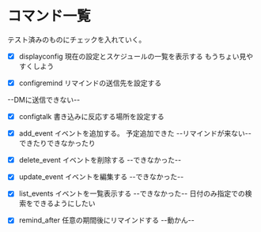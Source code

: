 # コマンド一覧
テスト済みのものにチェックを入れていく。


- [x] displayconfig
現在の設定とスケジュールの一覧を表示する
もうちょい見やすくしよう

- [x] configremind
リマインドの送信先を設定する

--DMに送信できない--
- [x] configtalk
書き込みに反応する場所を設定する

- [x] add_event
イベントを追加する。
予定追加できた
--リマインドが来ない--
できたりできなかったり

- [x] delete_event
イベントを削除する
--できなかった--

- [x] update_event
イベントを編集する
--できなかった--

- [x] list_events
イベントを一覧表示する
--できなかった--
日付のみ指定での検索をできるようにしたい

- [x] remind_after
任意の期間後にリマインドする
--動かん--
